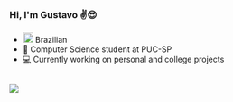 ### Hi, I'm Gustavo ✌😎

- <img height="18em" src="https://em-content.zobj.net/thumbs/160/apple/354/flag-brazil_1f1e7-1f1f7.png"/> Brazilian
- 💾 Computer Science student at PUC-SP
- 💻 Currently working on personal and college projects

##

<div>
  <a href="https://www.linkedin.com/in/gugascaglione/" target="_blank"><img src="https://img.shields.io/badge/LinkedIn-0077B5?style=for-the-badge&logo=linkedin&logoColor=white" target="_blank"></a>
</div>  
